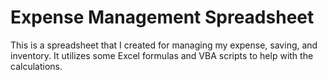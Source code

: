 # Expense Management Spreadsheet
 This is a spreadsheet that I created for managing my expense, saving, and inventory. It utilizes some Excel formulas and VBA scripts to help with the calculations.
